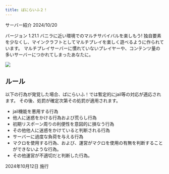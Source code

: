 ```yaml
---
title: ばにらいふ２！
---
```


サーバー紹介 2024/10/20

バージョン 1.21.1
バニラに近い環境でのマルチサバイバルを楽しもう!
独自要素を少なくし、マインクラフトとしてマルチプレイを楽しく遊べるように作られています。
マルチプレイサーバーに慣れていないプレイヤーや、コンテンツ量の多いサーバーにつかれてしまったあなたに。

![](https://i.azisaba.net/servers/vanilife2/2024-10-20_00.40.28.png)

## ルール

以下の行為が発覚した場合、ばにらいふ！では暫定的にjail等の対応が適応されます。
その後、処罰が確定次第その処罰が適用されます。

- jail機能を悪用する行為
- 他人に迷惑をかける行為および荒らし行為
- 初期リスポーン周りの利便性を意図的に損なう行為
- その他他人に迷惑をかけていると判断される行為
- サーバーに過度な負荷を与える行為
- マクロを使用する行為、および、運営がマクロを使用の有無を判断することができないような行為。
- その他運営が不適切だと判断した行為。

2024年10月12日 施行
